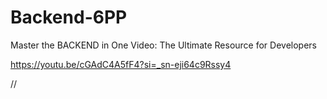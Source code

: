 # Backend-6PP

Master the BACKEND in One Video: The Ultimate Resource for Developers

https://youtu.be/cGAdC4A5fF4?si=_sn-eji64c9Rssy4

//
